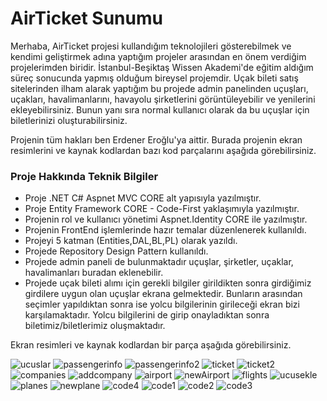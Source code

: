 # AirTicket Sunumu
Merhaba, AirTicket projesi kullandığım teknolojileri gösterebilmek ve kendimi geliştirmek adına yaptığım projeler arasından en önem verdiğim projelerimden biridir. 
İstanbul-Beşiktaş Wissen Akademi'de eğitim aldığım süreç sonucunda yapmış olduğum bireysel projemdir.
Uçak bileti satış sitelerinden ilham alarak yaptığım bu projede admin panelinden uçuşları, uçakları, havalimanlarını,  havayolu şirketlerini görüntüleyebilir ve yenilerini ekleyebilirsiniz. Bunun yanı sıra normal kullanıcı olarak da bu uçuşlar için biletlerinizi oluşturabilirsiniz.

Projenin tüm hakları ben Erdener Eroğlu'ya aittir. Burada projenin ekran resimlerini ve kaynak kodlardan bazı kod parçalarını aşağıda görebilirsiniz.



### Proje Hakkında Teknik Bilgiler

- Proje .NET C# Aspnet MVC CORE alt yapısıyla yazılmıştır.
- Proje Entity Framework CORE - Code-First yaklaşımıyla yazılmıştır.
- Projenin rol ve kullanıcı yönetimi Aspnet.Identity CORE ile yazılmıştır.
- Projenin FrontEnd işlemlerinde hazır temalar düzenlenerek kullanıldı.
- Projeyi 5 katman (Entities,DAL,BL,PL) olarak yazıldı.
- Projede Repository Design Pattern kullanıldı.
- Projede admin paneli de bulunmaktadır uçuşlar, şirketler, uçaklar, havalimanları buradan eklenebilir.
- Projede uçak bileti alımı için gerekli bilgiler girildikten sonra girdiğimiz girdilere uygun olan uçuşlar ekrana gelmektedir. Bunların arasından seçimler yapıldıktan sonra ise yolcu bilgilerinin girileceği ekran bizi karşılamaktadır. Yolcu bilgilerini de girip onayladıktan sonra biletimiz/biletlerimiz oluşmaktadır.

Ekran resimleri ve kaynak kodlardan bir parça aşağıda görebilirsiniz.

![ucuslar](https://github.com/Erdener-Eroglu/AirTicket/assets/113262359/6b2b1e14-b4bf-4b43-b2b7-f67a5719c323)
![passengerinfo](https://github.com/Erdener-Eroglu/AirTicket-Sunum/assets/113262359/f2b84eaa-3488-4984-8134-055aecb8ad31)
![passengerinfo2](https://github.com/Erdener-Eroglu/AirTicket-Sunum/assets/113262359/15daa768-8c7c-4515-aa97-0d372b5377ba)
![ticket](https://github.com/Erdener-Eroglu/AirTicket-Sunum/assets/113262359/0f86708a-34dc-400b-bac8-19955d315d2e)
![ticket2](https://github.com/Erdener-Eroglu/AirTicket-Sunum/assets/113262359/36615514-803e-4233-b0cf-827cd4371f5c)
![companies](https://github.com/Erdener-Eroglu/AirTicket-Sunum/assets/113262359/e0ce267d-7f83-4942-a7b6-3d4c855d41ae)
![addcompany](https://github.com/Erdener-Eroglu/AirTicket-Sunum/assets/113262359/2a6be180-b155-4feb-b173-05b9d83d890a)
![airport](https://github.com/Erdener-Eroglu/AirTicket-Sunum/assets/113262359/9973fa01-3c11-46f5-8849-7bc46c1951f5)
![newAirport](https://github.com/Erdener-Eroglu/AirTicket-Sunum/assets/113262359/4ca9478f-af51-42bd-9abe-02650e1ccfce)
![flights](https://github.com/Erdener-Eroglu/AirTicket-Sunum/assets/113262359/7b06a0a6-e969-4580-9998-c3877e490da4)
![ucusekle](https://github.com/Erdener-Eroglu/AirTicket-Sunum/assets/113262359/4e25c8cf-18ce-42f5-b177-d6efc0e6bf33)
![planes](https://github.com/Erdener-Eroglu/AirTicket-Sunum/assets/113262359/86420122-a9e5-4511-90ab-f0e52f27ee70)
![newplane](https://github.com/Erdener-Eroglu/AirTicket-Sunum/assets/113262359/5753c733-b3d9-4723-99e9-1d1185b22a39)
![code4](https://github.com/Erdener-Eroglu/AirTicket-Sunum/assets/113262359/96cfd98d-b19f-4c4a-9d8d-d6fcc29156ee)
![code1](https://github.com/Erdener-Eroglu/AirTicket-Sunum/assets/113262359/13b52542-4a3f-446c-a76a-f120c1330989)
![code2](https://github.com/Erdener-Eroglu/AirTicket-Sunum/assets/113262359/ab28defd-1deb-4c51-a8a5-86b750e2ea85)
![code3](https://github.com/Erdener-Eroglu/AirTicket-Sunum/assets/113262359/99011c91-8a00-4b18-ae18-132d89cd04d3)



